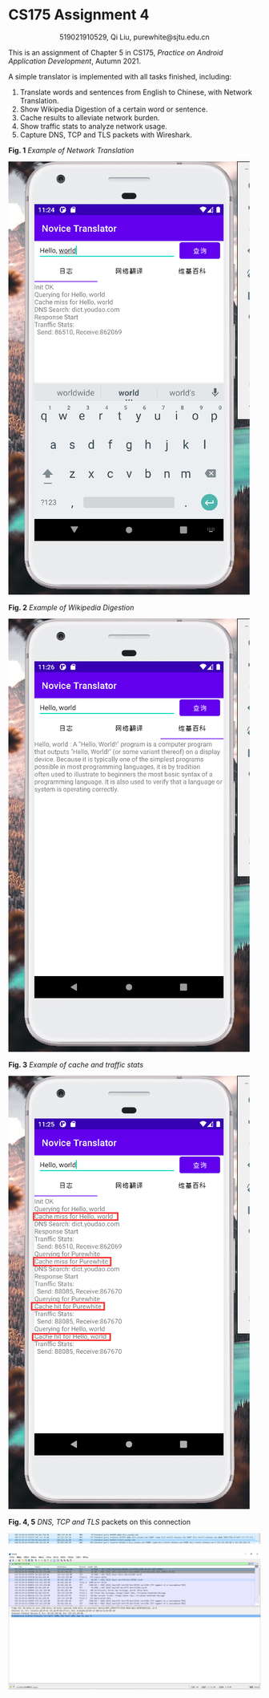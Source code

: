 # CS175 Assignment 4

<center>519021910529, Qi Liu, purewhite@sjtu.edu.cn</center>

This is an assignment of Chapter 5 in CS175, *Practice on Android Application Development*, Autumn 2021.

A simple translator is implemented with all tasks finished, including:

1. Translate words and sentences from English to Chinese, with Network Translation.
2. Show Wikipedia Digestion of a certain word or sentence.
3. Cache results to alleviate network burden.
4. Show traffic stats to analyze network usage.
5. Capture DNS, TCP and TLS packets with Wireshark.

**Fig. 1** *Example of Network Translation*

![1](figs/1.png)

**Fig. 2** *Example of Wikipedia Digestion*

![2](figs/2.png)

**Fig. 3** *Example of cache and traffic stats*

![3](figs/3.png)

**Fig. 4, 5** *DNS, TCP and TLS* packets on this connection

![4](figs/4.png)

![5](figs/5.png)